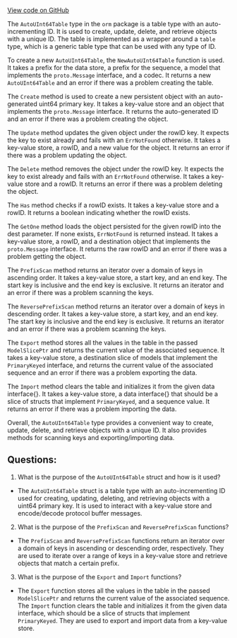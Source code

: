 [View code on GitHub](https://github.com/cosmos/cosmos-sdk.git/x/group/internal/orm/auto_uint64.go)

The `AutoUInt64Table` type in the `orm` package is a table type with an auto-incrementing ID. It is used to create, update, delete, and retrieve objects with a unique ID. The table is implemented as a wrapper around a `table` type, which is a generic table type that can be used with any type of ID. 

To create a new `AutoUInt64Table`, the `NewAutoUInt64Table` function is used. It takes a prefix for the data store, a prefix for the sequence, a model that implements the `proto.Message` interface, and a codec. It returns a new `AutoUInt64Table` and an error if there was a problem creating the table.

The `Create` method is used to create a new persistent object with an auto-generated uint64 primary key. It takes a key-value store and an object that implements the `proto.Message` interface. It returns the auto-generated ID and an error if there was a problem creating the object.

The `Update` method updates the given object under the rowID key. It expects the key to exist already and fails with an `ErrNotFound` otherwise. It takes a key-value store, a rowID, and a new value for the object. It returns an error if there was a problem updating the object.

The `Delete` method removes the object under the rowID key. It expects the key to exist already and fails with an `ErrNotFound` otherwise. It takes a key-value store and a rowID. It returns an error if there was a problem deleting the object.

The `Has` method checks if a rowID exists. It takes a key-value store and a rowID. It returns a boolean indicating whether the rowID exists.

The `GetOne` method loads the object persisted for the given rowID into the dest parameter. If none exists, `ErrNotFound` is returned instead. It takes a key-value store, a rowID, and a destination object that implements the `proto.Message` interface. It returns the raw rowID and an error if there was a problem getting the object.

The `PrefixScan` method returns an iterator over a domain of keys in ascending order. It takes a key-value store, a start key, and an end key. The start key is inclusive and the end key is exclusive. It returns an iterator and an error if there was a problem scanning the keys.

The `ReversePrefixScan` method returns an iterator over a domain of keys in descending order. It takes a key-value store, a start key, and an end key. The start key is inclusive and the end key is exclusive. It returns an iterator and an error if there was a problem scanning the keys.

The `Export` method stores all the values in the table in the passed `ModelSlicePtr` and returns the current value of the associated sequence. It takes a key-value store, a destination slice of models that implement the `PrimaryKeyed` interface, and returns the current value of the associated sequence and an error if there was a problem exporting the data.

The `Import` method clears the table and initializes it from the given data interface{}. It takes a key-value store, a data interface{} that should be a slice of structs that implement `PrimaryKeyed`, and a sequence value. It returns an error if there was a problem importing the data.

Overall, the `AutoUInt64Table` type provides a convenient way to create, update, delete, and retrieve objects with a unique ID. It also provides methods for scanning keys and exporting/importing data.
## Questions: 
 1. What is the purpose of the `AutoUInt64Table` struct and how is it used?
- The `AutoUInt64Table` struct is a table type with an auto-incrementing ID used for creating, updating, deleting, and retrieving objects with a uint64 primary key. It is used to interact with a key-value store and encode/decode protocol buffer messages.

2. What is the purpose of the `PrefixScan` and `ReversePrefixScan` functions?
- The `PrefixScan` and `ReversePrefixScan` functions return an iterator over a domain of keys in ascending or descending order, respectively. They are used to iterate over a range of keys in a key-value store and retrieve objects that match a certain prefix.

3. What is the purpose of the `Export` and `Import` functions?
- The `Export` function stores all the values in the table in the passed `ModelSlicePtr` and returns the current value of the associated sequence. The `Import` function clears the table and initializes it from the given data interface, which should be a slice of structs that implement `PrimaryKeyed`. They are used to export and import data from a key-value store.
